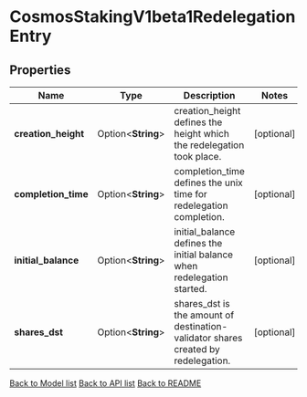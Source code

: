 # CosmosStakingV1beta1RedelegationEntry

## Properties

Name | Type | Description | Notes
------------ | ------------- | ------------- | -------------
**creation_height** | Option<**String**> | creation_height  defines the height which the redelegation took place. | [optional]
**completion_time** | Option<**String**> | completion_time defines the unix time for redelegation completion. | [optional]
**initial_balance** | Option<**String**> | initial_balance defines the initial balance when redelegation started. | [optional]
**shares_dst** | Option<**String**> | shares_dst is the amount of destination-validator shares created by redelegation. | [optional]

[Back to Model list](../README.md#documentation-for-models) [Back to API list](../README.md#documentation-for-api-endpoints) [Back to README](../README.md)


